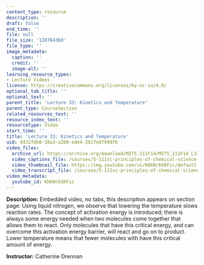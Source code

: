 ```yaml
---
content_type: resource
description: ''
draft: false
end_time: ''
file: null
file_size: '120764360'
file_type: ''
image_metadata:
  caption: ''
  credit: ''
  image-alt: ''
learning_resource_types:
- Lecture Videos
license: https://creativecommons.org/licenses/by-nc-sa/4.0/
optional_tab_title: ''
optional_text: ''
parent_title: 'Lecture 33: Kinetics and Temperature'
parent_type: CourseSection
related_resources_text: ''
resource_index_text: ''
resourcetype: Video
start_time: ''
title: 'Lecture 33: Kinetics and Temperature'
uid: d432fdb0-38a3-a208-ede4-281fe8799dfb
video_files:
  archive_url: https://archive.org/download/MIT5.111F14/MIT5_111F14_L33_300k.mp4
  video_captions_file: /courses/5-111sc-principles-of-chemical-science-fall-2014/f37fb51be41c5cb9bbcc121da2254138_KHkNrbSKFic.vtt
  video_thumbnail_file: https://img.youtube.com/vi/KHkNrbSKFic/default.jpg
  video_transcript_file: /courses/5-111sc-principles-of-chemical-science-fall-2014/feead97cb6e0d3363f31a9e45c6bb45d_KHkNrbSKFic.pdf
video_metadata:
  youtube_id: KHkNrbSKFic
---
```

**Description:** Embedded video, no tabs, this description appears on section page: Using liquid nitrogen, we observe that lowering the temperature slows reaction rates. The concept of activation energy is introduced; there is always some energy needed when two molecules come together that allows them to react. Only molecules that have this critical energy, and can overcome this activation energy barrier, will react and go on to product. Lower temperature means that fewer molecules with have this critical amount of energy.

**Instructor:** Catherine Drennan